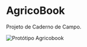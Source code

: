 # AgricoBook
Projeto de Caderno de Campo.

 ![Protótipo Agricobook](https://github.com/verde-code/agricobook/blob/main/agricobook-prototipo.png)
